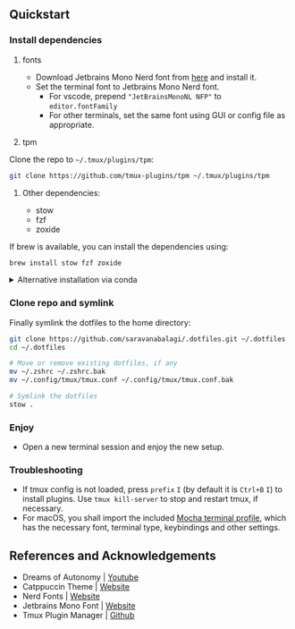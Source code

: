 ## Quickstart

### Install dependencies

1. fonts

    - Download Jetbrains Mono Nerd font from [here](https://www.nerdfonts.com/font-downloads) and install it.
    - Set the terminal font to Jetbrains Mono Nerd font.
      - For vscode, prepend `"JetBrainsMonoNL NFP"` to `editor.fontFamily`
      - For other terminals, set the same font using GUI or config file as appropriate.

2. tpm 

Clone the repo to `~/.tmux/plugins/tpm`:

```sh
git clone https://github.com/tmux-plugins/tpm ~/.tmux/plugins/tpm
```

1. Other dependencies:
   
   - stow
   - fzf
   - zoxide

If brew is available, you can install the dependencies using:

```sh
brew install stow fzf zoxide
```

<details>
<summary>Alternative installation via conda</summary>

If brew is not available, you can use conda:

```
conda create -n sys python=3.9
conda activate sys
conda install -c conda-forge stow fzf zoxide
ln -s $(which tmux) ~/.local/bin
ln -s $(which zoxide) ~/.local/bin
ln -s $(which fzf) ~/.local/bin

# Add ~/.local/bin to PATH
# before shell integrations
# i.e. eval fzf and zoxide
```

Note that removing the conda environment `sys` will invalidate the symlinks.
</details>

### Clone repo and symlink

Finally symlink the dotfiles to the home directory:

```sh
git clone https://github.com/saravanabalagi/.dotfiles.git ~/.dotfiles
cd ~/.dotfiles

# Move or remove existing dotfiles, if any
mv ~/.zshrc ~/.zshrc.bak
mv ~/.config/tmux/tmux.conf ~/.config/tmux/tmux.conf.bak

# Symlink the dotfiles
stow .
```

### Enjoy

- Open a new terminal session and enjoy the new setup.

### Troubleshooting

- If tmux config is not loaded, press `prefix` `I` (by default it is `Ctrl+B` `I`) to install plugins. Use `tmux kill-server` to stop and restart tmux, if necessary. 
- For macOS, you shall import the included [Mocha terminal profile](assets/Mocha.terminal), which has the necessary font, terminal type, keybindings and other settings.

## References and Acknowledgements

- Dreams of Autonomy | [Youtube](https://www.youtube.com/watch?v=y6XCebnB9gs)
- Catppuccin Theme | [Website](https://catppuccin.com)
- Nerd Fonts | [Website](https://www.nerdfonts.com/)
- Jetbrains Mono Font | [Website](https://www.jetbrains.com/lp/mono/)
- Tmux Plugin Manager | [Github](https://github.com/tmux-plugins/tpm)
